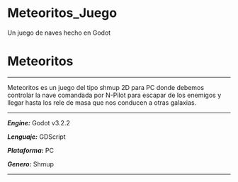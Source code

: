 # Meteoritos_Juego
Un juego de naves hecho en Godot

# Meteoritos

***
Meteoritos es un juego del tipo shmup 2D para PC donde debemos controlar 
la nave comandada por N-Pilot para escapar de los enemigos y llegar 
hasta los rele de masa que nos conducen a otras galaxias.
***
***Engine:*** Godot v3.2.2

***Lenguaje:*** GDScript

***Plataforma:*** PC

***Genero:*** Shmup
***
